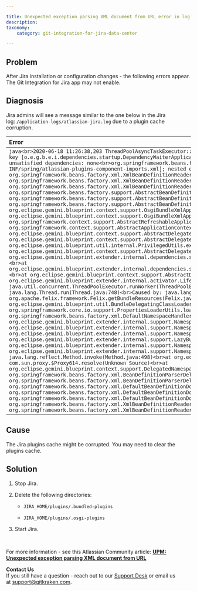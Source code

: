 ```yaml
---

title: Unexpected exception parsing XML document from URL error in log
description:
taxonomy:
    category: git-integration-for-jira-data-center

---
```

## Problem

After Jira installation or configuration changes - the following errors appear. The Git Integration for Jira app may not enable.

## Diagnosis

Jira admins will see a message similar to the one below in the Jira log: `/application-logs/atlassian-jira.log` due to a plugin cache corruption.


| Error |
| :---  |
| ```java<br>2020-06-18 11:26:38,203 ThreadPoolAsyncTaskExecutor::Thread 31 ERROR dwall 686x89952x1 11eu4cp 192.168.4.155 /rest/plugins/1.0/com.xiplink.jira.git.jira_git_plugin-key [o.e.g.b.e.i.dependencies.startup.DependencyWaiterApplicationContextExecutor] Unable to create application context for [com.xiplink.jira.git.jira_git_plugin], unsatisfied dependencies: none<br>org.springframework.beans.factory.BeanDefinitionStoreException: Unexpected exception parsing XML document from URL [bundle://280.0:0/META-INF/spring/atlassian-plugins-component-imports.xml]; nested exception is java.lang.IllegalStateException: The bundle is uninstalled.<br>at org.springframework.beans.factory.xml.XmlBeanDefinitionReader.doLoadBeanDefinitions(XmlBeanDefinitionReader.java:414)<br>at org.springframework.beans.factory.xml.XmlBeanDefinitionReader.loadBeanDefinitions(XmlBeanDefinitionReader.java:336)<br>at org.springframework.beans.factory.xml.XmlBeanDefinitionReader.loadBeanDefinitions(XmlBeanDefinitionReader.java:304)<br>at org.springframework.beans.factory.support.AbstractBeanDefinitionReader.loadBeanDefinitions(AbstractBeanDefinitionReader.java:187)<br>at org.springframework.beans.factory.support.AbstractBeanDefinitionReader.loadBeanDefinitions(AbstractBeanDefinitionReader.java:223)<br>at org.springframework.beans.factory.support.AbstractBeanDefinitionReader.loadBeanDefinitions(AbstractBeanDefinitionReader.java:194)<br>at org.eclipse.gemini.blueprint.context.support.OsgiBundleXmlApplicationContext.loadBeanDefinitions(OsgiBundleXmlApplicationContext.java:171)<br>at org.eclipse.gemini.blueprint.context.support.OsgiBundleXmlApplicationContext.loadBeanDefinitions(OsgiBundleXmlApplicationContext.java:141)<br>at org.springframework.context.support.AbstractRefreshableApplicationContext.refreshBeanFactory(AbstractRefreshableApplicationContext.java:133)<br>at org.springframework.context.support.AbstractApplicationContext.obtainFreshBeanFactory(AbstractApplicationContext.java:619)<br>at org.eclipse.gemini.blueprint.context.support.AbstractDelegatedExecutionApplicationContext.access$800(AbstractDelegatedExecutionApplicationContext.java:57)<br>at org.eclipse.gemini.blueprint.context.support.AbstractDelegatedExecutionApplicationContext$3.run(AbstractDelegatedExecutionApplicationContext.java:239)<br>at org.eclipse.gemini.blueprint.util.internal.PrivilegedUtils.executeWithCustomTCCL(PrivilegedUtils.java:85)<br>at org.eclipse.gemini.blueprint.context.support.AbstractDelegatedExecutionApplicationContext.startRefresh(AbstractDelegatedExecutionApplicationContext.java:217)<br>at org.eclipse.gemini.blueprint.extender.internal.dependencies.startup.DependencyWaiterApplicationContextExecutor.stageOne(DependencyWaiterApplicationContextExecutor.java:224)<br>at org.eclipse.gemini.blueprint.extender.internal.dependencies.startup.DependencyWaiterApplicationContextExecutor.refresh(DependencyWaiterApplicationContextExecutor.java:177)<br>at org.eclipse.gemini.blueprint.context.support.AbstractDelegatedExecutionApplicationContext.refresh(AbstractDelegatedExecutionApplicationContext.java:154)<br>at org.eclipse.gemini.blueprint.extender.internal.activator.LifecycleManager$1.run(LifecycleManager.java:213)<br>at java.util.concurrent.ThreadPoolExecutor.runWorker(ThreadPoolExecutor.java:1149)<br>at java.util.concurrent.ThreadPoolExecutor$Worker.run(ThreadPoolExecutor.java:624)<br>at java.lang.Thread.run(Thread.java:748)<br>Caused by: java.lang.IllegalStateException: The bundle is uninstalled.<br>at org.apache.felix.framework.Felix.getBundleResources(Felix.java:1706)<br>at org.apache.felix.framework.BundleImpl.getResources(BundleImpl.java:689)<br>at org.eclipse.gemini.blueprint.util.BundleDelegatingClassLoader.getResources(BundleDelegatingClassLoader.java:186)<br>at org.springframework.core.io.support.PropertiesLoaderUtils.loadAllProperties(PropertiesLoaderUtils.java:178)<br>at org.springframework.beans.factory.xml.DefaultNamespaceHandlerResolver.getHandlerMappings(DefaultNamespaceHandlerResolver.java:164)<br>at org.eclipse.gemini.blueprint.extender.internal.support.NamespacePlugins$Plugin.resolve(NamespacePlugins.java:77)<br>at org.eclipse.gemini.blueprint.extender.internal.support.NamespacePlugins$5.operate(NamespacePlugins.java:209)<br>at org.eclipse.gemini.blueprint.extender.internal.support.NamespacePlugins$5.operate(NamespacePlugins.java:205)<br>at org.eclipse.gemini.blueprint.extender.internal.support.LazyBundleRegistry.apply(LazyBundleRegistry.java:159)<br>at org.eclipse.gemini.blueprint.extender.internal.support.NamespacePlugins.doResolve(NamespacePlugins.java:205)<br>at org.eclipse.gemini.blueprint.extender.internal.support.NamespacePlugins.resolve(NamespacePlugins.java:169)<br>... 2 filtered<br>at java.lang.reflect.Method.invoke(Method.java:498)<br>at org.eclipse.gemini.blueprint.context.support.TrackingUtil$OsgiServiceHandler.invoke(TrackingUtil.java:106)<br>at com.sun.proxy.$Proxy614.resolve(Unknown Source)<br>at org.eclipse.gemini.blueprint.context.support.DelegatedNamespaceHandlerResolver.resolve(DelegatedNamespaceHandlerResolver.java:55)<br>at org.springframework.beans.factory.xml.BeanDefinitionParserDelegate.parseCustomElement(BeanDefinitionParserDelegate.java:1361)<br>at org.springframework.beans.factory.xml.BeanDefinitionParserDelegate.parseCustomElement(BeanDefinitionParserDelegate.java:1352)<br>at org.springframework.beans.factory.xml.DefaultBeanDefinitionDocumentReader.parseBeanDefinitions(DefaultBeanDefinitionDocumentReader.java:178)<br>at org.springframework.beans.factory.xml.DefaultBeanDefinitionDocumentReader.doRegisterBeanDefinitions(DefaultBeanDefinitionDocumentReader.java:148)<br>at org.springframework.beans.factory.xml.DefaultBeanDefinitionDocumentReader.registerBeanDefinitions(DefaultBeanDefinitionDocumentReader.java:98)<br>at org.springframework.beans.factory.xml.XmlBeanDefinitionReader.registerBeanDefinitions(XmlBeanDefinitionReader.java:508)<br>at org.springframework.beans.factory.xml.XmlBeanDefinitionReader.doLoadBeanDefinitions(XmlBeanDefinitionReader.java:392)<br>... 20 more<br>``` |

## Cause

The Jira plugins cache might be corrupted. You may need to clear the plugins cache.

## Solution

1.  Stop Jira.

2.  Delete the following directories:

    *   `JIRA_HOME/plugins/.bundled-plugins`

    *   `JIRA_HOME/plugins/.osgi-plugins`

3.  Start Jira.

<br>

For more information - see this Atlassian Community article: [**UPM: Unexpected exception parsing XML document from URL**](https://community.atlassian.com/t5/Jira-Software-questions/UPM-Unexpected-exception-parsing-XML-document-from-URL/qaq-p/855850)

<div class="bbb-callout bbb--tip">
    <div class="irow">
    <div class="ilogobox">
        <span class="logoimg"></span>
    </div>
    <div class="imsgbox">
        <b>Contact Us</b><br>
        If you still have a question - reach out to our <a href='https://help.gitkraken.com/git-integration-for-jira-data-center/gij-self-hosted-contact-support/'>Support Desk</a> or email us at <a href='mailto:support@gitkraken.com'>support@gitkraken.com</a>.
    </div>
    </div>
</div>
<br>

